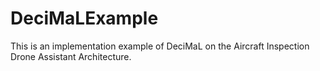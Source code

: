 # DeciMaLExample
This is an implementation example of DeciMaL on the Aircraft Inspection Drone Assistant Architecture. 
